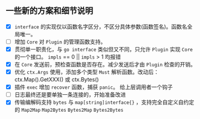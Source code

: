 ## 一些新的方案和细节说明

- [x] `interface` 的实现仅以函数名字区分，不区分具体参数(函数签名)。函数名全局唯一。
- [ ] 增加 `Core` 对 `Plugin` 的管理函数支持。
- [x] 贯彻单一职责化，与 `go interface` 类似但又不同，只允许 `Plugin` 实现 `Core` 的一个接口。 `impls` == 0 || `impls` > 1 均报错 
- [x] 在 `Core` 发送前，预检查函数是否存在。减少发送后才由 `Plugin` 检查的开销。 
- [x] 优化 `ctx.Args` 使用，添加多个类型 `Must` 解析函数。改动后：ctx.Map().GetXXX() 或 ctx.Bytes()
- [x] 插件 `exec` 增加 `recover` 函数，捕获 `panic`。 给上层调用者一个钩子
- [ ] 日志最终还是要单独一条连接的，开始准备改进
- [x] 传输编解码支持 `bytes` 与 `map[string]interface{}` ，支持完全自定义自约定的 `Map2Map` `Map2Bytes` `Bytes2Map` `Bytes2Bytes`